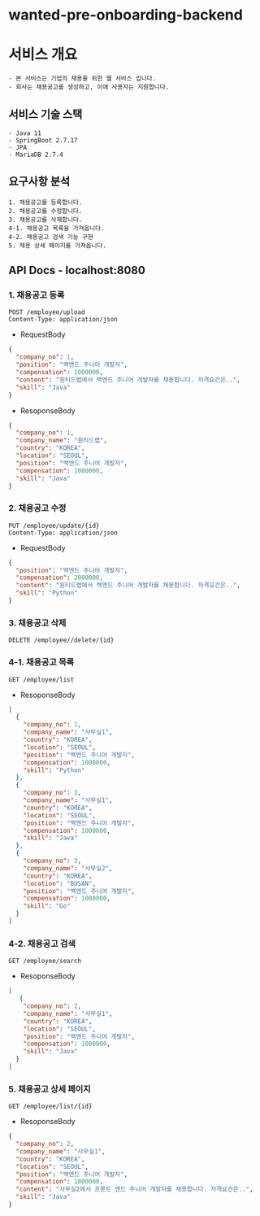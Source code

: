 # wanted-pre-onboarding-backend

# 서비스 개요
    - 본 서비스는 기업의 채용을 위한 웹 서비스 입니다.
    - 회사는 채용공고를 생성하고, 이에 사용자는 지원합니다.


## 서비스 기술 스택
    - Java 11
    - SpringBoot 2.7.17
    - JPA
    - MariaDB 2.7.4

## 요구사항 분석
    1. 채용공고를 등록합니다.
    2. 채용공고를 수정합니다.
    3. 채용공고를 삭제합니다.
    4-1. 채용공고 목록을 가져옵니다.
    4-2. 채용공고 검색 기능 구현
    5. 채용 상세 페이지를 가져옵니다.

## API Docs - localhost:8080

### 1. 채용공고 등록

    POST /employee/upload
    Content-Type: application/json

- RequestBody
```json
{
  "company_no": 1,
  "position": "백엔드 주니어 개발자",
  "compensation": 1000000,
  "content": "원티드랩에서 백엔드 주니어 개발자를 채용합니다. 자격요건은..",
  "skill": "Java"
}
```

- ResoponseBody
```json
{
  "company_no": 1,
  "company_name": "원티드랩",
  "country": "KOREA",
  "location": "SEOUL",
  "position": "백엔드 주니어 개발자",
  "compensation": 1000000,
  "skill": "Java"
}
```

### 2. 채용공고 수정
    PUT /employee/update/{id}
    Content-Type: application/json

- RequestBody
```json
{
  "position": "백엔드 주니어 개발자",
  "compensation": 2000000,
  "content": "원티드랩에서 백엔드 주니어 개발자를 채용합니다. 자격요건은..",
  "skill": "Python"
}
```

### 3. 채용공고 삭제
    DELETE /employee//delete/{id}

### 4-1. 채용공고 목록
    GET /employee/list

- ResoponseBody
```json
[
  {
    "company_no": 1,
    "company_name": "사무실1",
    "country": "KOREA",
    "location": "SEOUL",
    "position": "백엔드 주니어 개발자",
    "compensation": 1000000,
    "skill": "Python"
  },
  {
    "company_no": 2,
    "company_name": "사무실1",
    "country": "KOREA",
    "location": "SEOUL",
    "position": "백엔드 주니어 개발자",
    "compensation": 1000000,
    "skill": "Java"
  },
  {
    "company_no": 3,
    "company_name": "사무실2",
    "country": "KOREA",
    "location": "BUSAN",
    "position": "백엔드 주니어 개발자",
    "compensation": 1000000,
    "skill": "Go"
  }
]
```

### 4-2. 채용공고 검색
    GET /employee/search

- ResoponseBody
```json
[
   {
    "company_no": 2,
    "company_name": "사무실1",
    "country": "KOREA",
    "location": "SEOUL",
    "position": "백엔드 주니어 개발자",
    "compensation": 1000000,
    "skill": "Java"
  }
]
```

### 5. 채용공고 상세 페이지
    GET /employee/list/{id}

- ResoponseBody
```json
{
  "company_no": 2,
  "company_name": "사무실1",
  "country": "KOREA",
  "location": "SEOUL",
  "position": "백엔드 주니어 개발자",
  "compensation": 1000000,
  "content": "사무실2에서 프론트 엔드 주니어 개발자를 채용합니다. 자격요건은..",
  "skill": "Java"
}
```